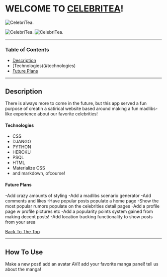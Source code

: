 # WELCOME TO [CELEBRITEA](https://celebritea.herokuapp.com/)!

![CelebriTea.](https://i.imgur.com/H4yuAe4.png)

![CelebriTea.](https://i.imgur.com/OWJEH5M.png)
![CelebriTea.](https://i.imgur.com/7yI0Un7.png)


---

### Table of Contents

- [Description](#description)
- [Technologies)(#technologies)
- [Future Plans](#future-plans)


---

## Description

There is always more to come in the future, but this app served a fun purpose of creatin a satirical website based around making a fun madlibs-like experience about our favorite celebrities!

#### Technologies

- CSS
- DJANGO
- PYTHON
- HEROKU
- PSQL
- HTML
- Materialize CSS
- and markdown, ofcourse!

#### Future Plans
-Add crazy amounts of styling
-Add a madlibs scenario generator
-Add comments and likes
-Have popular posts populate a home page
-Show the most popular rumors populate on the celebrities detail pages
-Add a profile page w profile pictures etc
-Add a popularity points system gained from making decent posts!
-Add location tracking functionality to show posts from your area




[Back To The Top](#read-me-template)

---

## How To Use

Make a new post! add an avatar AVI! add your favorite manga panel! tell us about the manga!

